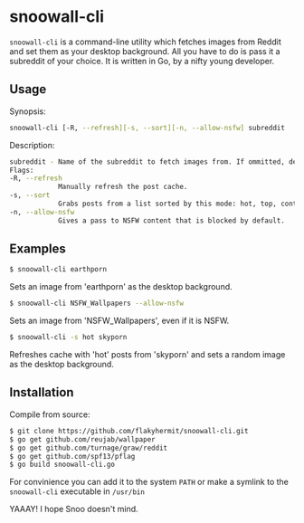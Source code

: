 # snoowall-cli

`snoowall-cli` is a command-line utility which fetches images from Reddit and set them as your desktop background. All you have to do is pass it a subreddit of your choice. It is written in Go, by a nifty young developer.

## Usage

Synopsis:
```bash
snoowall-cli [-R, --refresh][-s, --sort][-n, --allow-nsfw] subreddit
```

Description: 
```bash
subreddit - Name of the subreddit to fetch images from. If ommitted, defaults to 'wallpaper'.
Flags:            
-R, --refresh
            Manually refresh the post cache.
-s, --sort 
            Grabs posts from a list sorted by this mode: hot, top, controversial, new, best.
-n, --allow-nsfw
            Gives a pass to NSFW content that is blocked by default.

```

## Examples

```bash
$ snoowall-cli earthporn 
```
Sets an image from 'earthporn' as the desktop background.
```bash
$ snoowall-cli NSFW_Wallpapers --allow-nsfw 
```
Sets an image from 'NSFW_Wallpapers', even if it is NSFW.

```bash
$ snoowall-cli -s hot skyporn
```
Refreshes cache with 'hot' posts from 'skyporn' and sets a random image as the desktop background. 

## Installation

Compile from source:
```bash
$ git clone https://github.com/flakyhermit/snoowall-cli.git
$ go get github.com/reujab/wallpaper
$ go get github.com/turnage/graw/reddit
$ go get github.com/spf13/pflag
$ go build snoowall-cli.go
```
For convinience you can add it to the system `PATH` or make a symlink to the `snoowall-cli` executable in `/usr/bin`

YAAAY! I hope Snoo doesn't mind.
